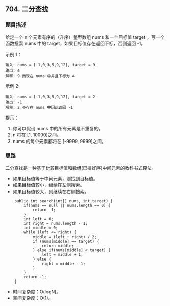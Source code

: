 ## 704. 二分查找

### 题目描述
给定一个 n 个元素有序的（升序）整型数组 nums 和一个目标值 target  ，写一个函数搜索 nums 中的 target，如果目标值存在返回下标，否则返回 -1。

示例 1：
```
输入: nums = [-1,0,3,5,9,12], target = 9
输出: 4
解释: 9 出现在 nums 中并且下标为 4
```

示例 2:
```
输入: nums = [-1,0,3,5,9,12], target = 2
输出: -1
解释: 2 不存在 nums 中因此返回 -1
```

提示：
1. 你可以假设 nums 中的所有元素是不重复的。
2. n 将在 [1, 10000]之间。
3. nums 的每个元素都将在 [-9999, 9999]之间。


### 思路
二分查找是一种基于比较目标值和数组(已排好序)中间元素的教科书式算法。
* 如果目标值等于中间元素，则找到目标值。
* 如果目标值较小，继续在左侧搜索。
* 如果目标值较大，则继续在右侧搜索。
 
```   
    public int search(int[] nums, int target) {
        if(nums == null || nums.length == 0) {
            return -1;
        }
        int left = 0;
        int right = nums.length - 1;
        int middle = 0;
        while (left <= right) {
            middle = (left + right) / 2;
            if (nums[middle] == target) {
                return middle;
            } else if(nums[middle] < target) {
                left = middle + 1;
            } else {
                right = middle - 1;
            }
        }
        return -1;
    }
```

* 时间复杂度：O(logN)。
* 空间复杂度：O(1)。

